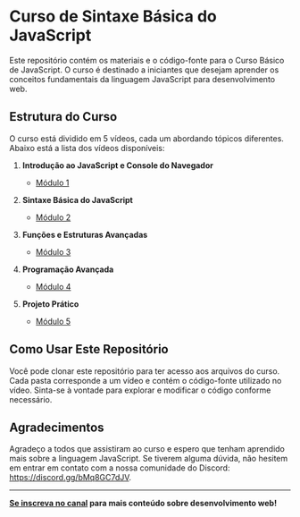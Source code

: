 # Curso de Sintaxe Básica do JavaScript

Este repositório contém os materiais e o código-fonte para o Curso Básico de JavaScript. O curso é destinado a iniciantes que desejam aprender os conceitos fundamentais da linguagem JavaScript para desenvolvimento web.

## Estrutura do Curso

O curso está dividido em 5 vídeos, cada um abordando tópicos diferentes. Abaixo está a lista dos vídeos disponíveis:

1. **Introdução ao JavaScript e Console do Navegador**
   - [Módulo 1](https://youtu.be/r35ZdhpzNsM?si=3VE9UJ0I52BK9ddX)

2. **Sintaxe Básica do JavaScript**
   - [Módulo 2](https://youtu.be/ueqL30coOus)

3. **Funções e Estruturas Avançadas**
   - [Módulo 3](https://youtu.be/_zKBnSO2IiM)

4. **Programação Avançada**
   - [Módulo 4](#)

5. **Projeto Prático**
   - [Módulo 5](#)

## Como Usar Este Repositório

Você pode clonar este repositório para ter acesso aos arquivos do curso. Cada pasta corresponde a um vídeo e contém o código-fonte utilizado no vídeo. Sinta-se à vontade para explorar e modificar o código conforme necessário.

## Agradecimentos

Agradeço a todos que assistiram ao curso e espero que tenham aprendido mais sobre a linguagem JavaScript. Se tiverem alguma dúvida, não hesitem em entrar em contato com a nossa comunidade do Discord: https://discord.gg/bMq8GC7dJV.

---

**[Se inscreva no canal](https://www.youtube.com/channel/UCKLJj2nJH3th04qeaDT_riw) para mais conteúdo sobre desenvolvimento web!**
